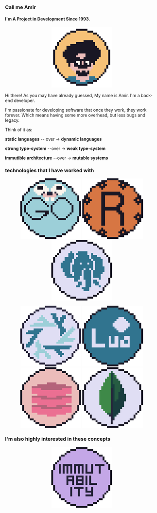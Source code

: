 ### Call me Amir

#### I'm A Project in Development Since 1993.

<p align="center">
<img width="200" src="./assets/avatar.png" alt="me, in pixel form">
</p>

Hi there! As you may have already guessed, My name is Amir. I'm a back-end developer.

I'm passionate for developing software that once they work,
they work forever. Which means having some more overhead,
but less bugs and legacy.

Think of it as:

**static languages** -- over -> **dynamic languages**

**strong type-system** --over -> **weak type-system** 

**immutible architecture** --over -> **mutable systems**




### technologies that I have worked with
<p align="center">
<img width="200" src="./assets/gopher.png" alt="go">
<img width="200" src="./assets/rust.png" alt="rust">
<img width="200" src="./assets/postgresql.png" alt="postgresql">
</p>

<p align="center">
<img width="200" src="./assets/nix.png" alt="nix">
<img width="200" src="./assets/lua.png" alt="lua">
<img width="200" src="./assets/redis.png" alt="redis">
<img width="200" src="./assets/mongodb.png" alt="mongodb">
</p>

### I'm also highly interested in these concepts 
<p align="center">
<img width="200" src="./assets/immuatable_architecture.png" alt="immutable architecture">
</p>







<!--
**amirography/amirography** is a ✨ _special_ ✨ repository because its `README.md` (this file) appears on your GitHub profile.

Here are some ideas to get you started:

- 🔭 I’m currently working on ...
- 🌱 I’m currently learning ...
- 👯 I’m looking to collaborate on ...
- 🤔 I’m looking for help with ...
- 💬 Ask me about ...
- 📫 How to reach me: ...
- 😄 Pronouns: ...
- ⚡ Fun fact: ...
-->




